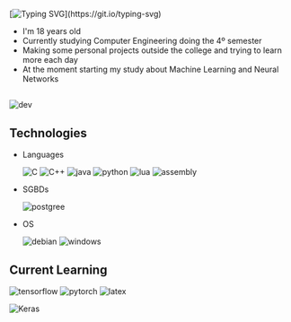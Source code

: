 [![Typing SVG](https://readme-typing-svg.demolab.com/?lines=Bem+Vindo,+Eu+sou+o+Lucas!;)](https://git.io/typing-svg)
- I'm 18 years old
- Currently studying Computer Engineering doing the 4º semester
- Making some personal projects outside the college and trying to learn more each day
- At the moment starting my study about Machine Learning and Neural Networks
##
![dev](https://github-readme-stats.vercel.app/api?username=Prizrak2&theme=transparent)

## Technologies
- Languages
  
    ![C](https://go-skill-icons.vercel.app/api/icons?i=c&titles=true)
    ![C++](https://go-skill-icons.vercel.app/api/icons?i=cpp&titles=true)
    ![java](https://go-skill-icons.vercel.app/api/icons?i=java&titles=true)
    ![python](https://go-skill-icons.vercel.app/api/icons?i=python&titles=true)
    ![lua](https://go-skill-icons.vercel.app/api/icons?i=lua&titles=true)
    ![assembly](https://go-skill-icons.vercel.app/api/icons?i=assembly&titles=true)

- SGBDs
  
    ![postgree](https://go-skill-icons.vercel.app/api/icons?i=postgresql&titles=true)

- OS
  
    ![debian](https://go-skill-icons.vercel.app/api/icons?i=debian&titles=true)
    ![windows](https://go-skill-icons.vercel.app/api/icons?i=windows&titles=true)

<!--![github](https://img.shields.io/badge/GitHub-100000?style=for-the-badge&logo=github&logoColor=white)
![git](https://img.shields.io/badge/GIT-E44C30?style=for-the-badge&logo=git&logoColor=white)-->

## Current Learning
  ![tensorflow](https://go-skill-icons.vercel.app/api/icons?i=tensorflow&titles=true)
  ![pytorch](https://go-skill-icons.vercel.app/api/icons?i=pytorch&titles=true)
  ![latex](https://go-skill-icons.vercel.app/api/icons?i=latex&titles=true)

  
  ![Keras](https://img.shields.io/badge/Keras-%23D00000.svg?style=for-the-badge&logo=Keras&logoColor=white)

<!--
**Prizrak2/Prizrak2** is a ✨ _special_ ✨ repository because its `README.md` (this file) appears on your GitHub profile.

Here are some ideas to get you started:

- 🔭 I’m currently working on ...
- 🌱 I’m currently learning ...
- 👯 I’m looking to collaborate on ...
- 🤔 I’m looking for help with ...
- 💬 Ask me about ...
- 📫 How to reach me: ...
- 😄 Pronouns: ...
- ⚡ Fun fact: ...
-->
